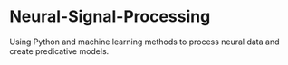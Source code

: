 # Neural-Signal-Processing
Using Python and machine learning methods to process neural data and create predicative models.
